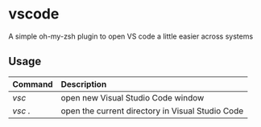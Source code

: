 # vscode
A simple oh-my-zsh plugin to open VS code a little easier across systems

## Usage

| Command | Description                                      |
|:--------|:-------------------------------------------------|
| _vsc_   | open new Visual Studio Code window               |
| _vsc ._ | open the current directory in Visual Studio Code |
